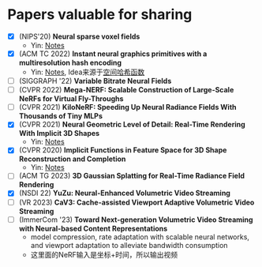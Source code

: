 # Papers valuable for sharing
- [x] (NIPS'20) **Neural sparse voxel fields**
  * Yin: [Notes](https://yindaheng98.github.io/%E5%9B%BE%E5%BD%A2%E5%AD%A6/Nerf%E5%8A%A0%E9%80%9F.html#nips-20-neural-sparse-voxel-fields)
- [x] (ACM TC 2022) **Instant neural graphics primitives with a multiresolution hash encoding**
  * Yin: [Notes](https://yindaheng98.github.io/%E5%9B%BE%E5%BD%A2%E5%AD%A6/Nerf%E5%8A%A0%E9%80%9F.html#%E9%92%88%E5%AF%B9%E4%B8%8A%E8%BF%B0%E5%8A%A3%E5%8A%BF%E8%BF%9B%E4%B8%80%E6%AD%A5%E4%BC%98%E5%8C%96-acm-tc-2022-instant-neural-graphics-primitives-with-a-multiresolution-hash-encoding), Idea来源于[空间哈希函数](https://yindaheng98.github.io/%E5%9B%BE%E5%BD%A2%E5%AD%A6/%E7%A9%BA%E9%97%B4%E5%93%88%E5%B8%8C.html)
- [ ] (SIGGRAPH '22) **Variable Bitrate Neural Fields**
- [ ] (CVPR 2022) **Mega-NERF: Scalable Construction of Large-Scale NeRFs for Virtual Fly-Throughs**
- [ ] (CVPR 2021) **KiloNeRF: Speeding Up Neural Radiance Fields With Thousands of Tiny MLPs**
- [x] (CVPR 2021) **Neural Geometric Level of Detail: Real-Time Rendering With Implicit 3D Shapes**
  * Yin: [Notes](https://yindaheng98.github.io/%E5%9B%BE%E5%BD%A2%E5%AD%A6/NeuralSDF.html#cvpr-2021-neural-geometric-level-of-detail-real-time-rendering-with-implicit-3d-shapes)
- [x] (CVPR 2020) **Implicit Functions in Feature Space for 3D Shape Reconstruction and Completion**
  * Yin: [Notes](https://yindaheng98.github.io/%E5%9B%BE%E5%BD%A2%E5%AD%A6/NeuralSDF.html#cvpr-2020-implicit-functions-in-feature-space-for-3d-shape-reconstruction-and-completion)
- [ ] (ACM TG 2023) **3D Gaussian Splatting for Real-Time Radiance Field Rendering**
- [x] (NSDI 22) **YuZu: Neural-Enhanced Volumetric Video Streaming**
- [ ] (VR 2023) **CaV3: Cache-assisted Viewport Adaptive Volumetric Video Streaming**
- [ ] (ImmerCom '23) **Toward Next-generation Volumetric Video Streaming with Neural-based Content Representations**
  * model compression, rate adaptation with scalable neural networks, and viewport adaptation to alleviate bandwidth consumption
  * 这里面的NeRF输入是坐标+时间，所以输出视频
